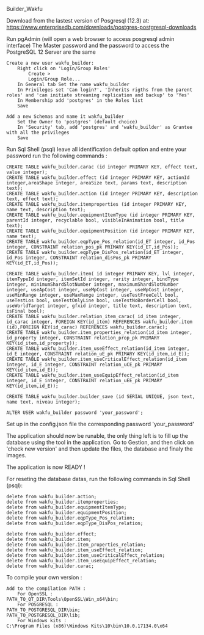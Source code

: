 Builder_Wakfu

Download from the lastest version of Posgresql (12.3) at: 
	https://www.enterprisedb.com/downloads/postgres-postgresql-downloads
	
Run pgAdmin (will open a web browser to access posgresql admin interface)
	The Master password and the password to access the PostgreSQL 12 Server are the same
	
	Create a new user wakfu_builder:
		Right click on 'Login/Group Roles'
			Create >
			Login/Group Role...
		In General tab Set the name wakfu_builder
		In Privileges set 'Can login?', 'Inherits rigths from the parent roles' and 'can initiate streaming replication and backup' to 'Yes'
		In Membership add 'postgres' in the Roles list
		Save
			
	Add a new Schemas and name it wakfu_builder
		Set the Owner to 'postgres' (default choice)
		In 'Security' tab, add 'postgres' and 'wakfu_builder' as Grantee with all the privileges
		Save

Run Sql Shell (psql)
	leave all identification default option and entre your password
	run the following commands :

	CREATE TABLE wakfu_builder.carac (id integer PRIMARY KEY, effect text, value integer);
	CREATE TABLE wakfu_builder.effect (id integer PRIMARY KEY, actionId integer,areaShape integer, areaSize text, params text, description text);
	CREATE TABLE wakfu_builder.action (id integer PRIMARY KEY, description text, effect text);
	CREATE TABLE wakfu_builder.itemproperties (id integer PRIMARY KEY, name text, description text);
	CREATE TABLE wakfu_builder.equipmentItemType (id integer PRIMARY KEY, parentId integer, recyclable bool, visibleInAnimation bool, title text);
	CREATE TABLE wakfu_builder.equipmentPosition (id integer PRIMARY KEY, name text);
	CREATE TABLE wakfu_builder.eqpType_Pos_relation(id_ET integer, id_Pos integer, CONSTRAINT relation_pos_pk PRIMARY KEY(id_ET,id_Pos));
	CREATE TABLE wakfu_builder.eqpType_DisPos_relation(id_ET integer, id_Pos integer, CONSTRAINT relation_disPos_pk PRIMARY KEY(id_ET,id_Pos));

	CREATE TABLE wakfu_builder.item( id integer PRIMARY KEY, lvl integer, itemTypeId integer, itemSetId integer, rarity integer, bindType integer, minimumShardSlotNumber integer, maximumShardSlotNumber integer, useApCost integer, useMpCost integer, useWpCost integer, useMinRange integer, useMaxRange integer, useTestFreeCell bool, useTestLos bool, useTestOnlyLine bool, useTestNoBorderCell bool, useWorldTarget integer, gfxid integer, title text, description text, isFinal bool);
	CREATE TABLE wakfu_builder.relation_item_carac( id_item integer, id_carac integer, FOREIGN KEY(id_item) REFERENCES wakfu_builder.item (id),FOREIGN KEY(id_carac) REFERENCES wakfu_builder.carac);
	CREATE TABLE wakfu_builder.item_properties_relation(id_item integer, id_property integer, CONSTRAINT relation_prop_pk PRIMARY KEY(id_item,id_property));
	CREATE TABLE wakfu_builder.item_useEffect_relation(id_item integer, id_E integer, CONSTRAINT relation_uE_pk PRIMARY KEY(id_item,id_E));
	CREATE TABLE wakfu_builder.item_useCriticalEffect_relation(id_item integer, id_E integer, CONSTRAINT relation_uCE_pk PRIMARY KEY(id_item,id_E));
	CREATE TABLE wakfu_builder.item_useEquipEffect_relation(id_item integer, id_E integer, CONSTRAINT relation_uEE_pk PRIMARY KEY(id_item,id_E));

	CREATE TABLE wakfu_builder.builder_save (id SERIAL UNIQUE, json text, name text, niveau integer);

	ALTER USER wakfu_builder password 'your_password';

Set up in the config.json file the corresponding password 'your_password'

The application should now be runable, the only thing left is to fill up the database using the tool in the application.
Go to Gestion, and then click on 'check new version' and then update the files, the database and finaly the images.

The application is now READY !

For reseting the database datas, run the following commands in Sql Shell (psql):

	delete from wakfu_builder.action;
	delete from wakfu_builder.itemproperties;
	delete from wakfu_builder.equipmentItemType;
	delete from wakfu_builder.equipmentPosition;
	delete from wakfu_builder.eqpType_Pos_relation;
	delete from wakfu_builder.eqpType_DisPos_relation;

	delete from wakfu_builder.effect;
	delete from wakfu_builder.item;
	delete from wakfu_builder.item_properties_relation;
	delete from wakfu_builder.item_useEffect_relation;
	delete from wakfu_builder.item_useCriticalEffect_relation;
	delete from wakfu_builder.item_useEquipEffect_relation;
	delete from wakfu_builder.carac;
	
To compile your own version : 

	Add to the compilation PATH : 
		For OpenSSL :
	PATH_TO_QT_DIR\Tools\OpenSSL\Win_x64\bin;
		For POSGRESQL :
	PATH_TO_POSTGRESQL_DIR\bin;
	PATH_TO_POSTGRESQL_DIR\lib;
		For Windows kits :
	C:\Program Files (x86)\Windows Kits\10\bin\10.0.17134.0\x64
